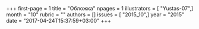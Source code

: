 +++
first-page = 1
title = "Обложка"
npages = 1
illustrators = [ "Yustas-07",]
month = "10"
rubric = ""
authors = []
issues = [ "2015_10",]
year = "2015"
date = "2017-04-24T15:37:59+03:00"
+++

